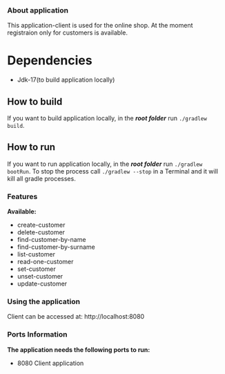 ### About application
This application-client is used for the online shop. 
At the moment registraion only for customers is  available.

# Dependencies
- Jdk-17(to build application locally)


## How to build
If you want to build application locally, in the **_root folder_** run `./gradlew build`. 

## How to run
If you want to run application locally, in the **_root folder_** run `./gradlew bootRun`. To stop the process call `./gradlew --stop` in a Terminal and it will kill all gradle processes.


### Features
**Available:**
- create-customer
- delete-customer
- find-customer-by-name
- find-customer-by-surname
- list-customer
- read-one-customer
- set-customer
- unset-customer
- update-customer

### Using the application
Client can be accessed at: http://localhost:8080

### Ports Information

**The application needs the following ports to run:**
- 8080 Client application 